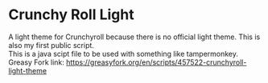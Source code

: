 # Crunchy Roll Light
A light theme for Crunchyroll because there is no official light theme. This is also my first public script.  
This is a java scipt file to be used with something like tampermonkey.
Greasy Fork link: https://greasyfork.org/en/scripts/457522-crunchyroll-light-theme
